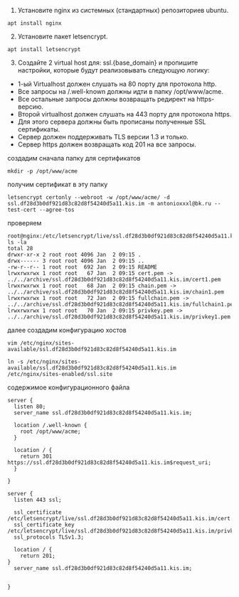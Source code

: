 1. Установите nginx из системных (стандартных) репозиториев ubuntu.
```
apt install nginx
```

2. Установите пакет letsencrypt.

```
apt install letsencrypt
```
3. Создайте 2 virtual host для: ssl.{base_domain} и пропишите настройки, которые будут реализовывать следующую логику:
- 1-ый Virtualhost должен слушать на 80 порту для протокола http.
- Все запросы на /.well-known должны идти в папку /opt/www/acme.
- Все остальные запросы должны возвращать редирект на https-версию.
- Второй virtualhost должен слушать на 443 порту для протокола https.
- Для этого сервера должны быть прописаны полученные SSL сертификаты.
- Сервер должен поддерживать TLS версии 1.3 и только.
- Сервер https должен возвращать код 201 на все запросы.

создадим сначала папку для сертификатов

```
mkdir -p /opt/www/acme
```

получим сертификат в эту папку

```
letsencrypt certonly --webroot -w /opt/www/acme/ -d ssl.df28d3b0df921d83c82d8f54240d5a11.kis.im -m antonioxxxl@bk.ru --test-cert --agree-tos
```

проверяем
```
root@nginx:/etc/letsencrypt/live/ssl.df28d3b0df921d83c82d8f54240d5a11.kis.im# ls -la
total 28
drwxr-xr-x 2 root root 4096 Jan  2 09:15 .
drwx------ 3 root root 4096 Jan  2 09:15 ..
-rw-r--r-- 1 root root  692 Jan  2 09:15 README
lrwxrwxrwx 1 root root   67 Jan  2 09:15 cert.pem -> ../../archive/ssl.df28d3b0df921d83c82d8f54240d5a11.kis.im/cert1.pem
lrwxrwxrwx 1 root root   68 Jan  2 09:15 chain.pem -> ../../archive/ssl.df28d3b0df921d83c82d8f54240d5a11.kis.im/chain1.pem
lrwxrwxrwx 1 root root   72 Jan  2 09:15 fullchain.pem -> ../../archive/ssl.df28d3b0df921d83c82d8f54240d5a11.kis.im/fullchain1.pem
lrwxrwxrwx 1 root root   70 Jan  2 09:15 privkey.pem -> ../../archive/ssl.df28d3b0df921d83c82d8f54240d5a11.kis.im/privkey1.pem

```

далее создадим конфигурацию хостов
```
vim /etc/nginx/sites-available/ssl.df28d3b0df921d83c82d8f54240d5a11.kis.im
```
```
ln -s /etc/nginx/sites-available/ssl.df28d3b0df921d83c82d8f54240d5a11.kis.im /etc/nginx/sites-enabled/ssl.site
```

содержимое конфигурационного файла

```
server {
  listen 80;
  server_name ssl.df28d3b0df921d83c82d8f54240d5a11.kis.im;

  location /.well-known {
    root /opt/www/acme;
  }

  location / {
    return 301 https://ssl.df28d3b0df921d83c82d8f54240d5a11.kis.im$request_uri;
  }

}

server {
  listen 443 ssl;

  ssl_certificate /etc/letsencrypt/live/ssl.df28d3b0df921d83c82d8f54240d5a11.kis.im/cert.pem;
  ssl_certificate_key /etc/letsencrypt/live/ssl.df28d3b0df921d83c82d8f54240d5a11.kis.im/privkey.pem;
  ssl_protocols TLSv1.3;

  location / {
    return 201;
}
  server_name ssl.df28d3b0df921d83c82d8f54240d5a11.kis.im;


}

```